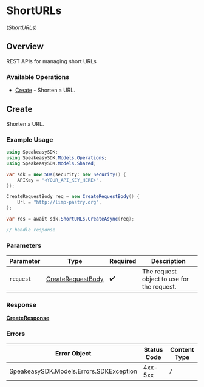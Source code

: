 # ShortURLs
(*ShortURLs*)

## Overview

REST APIs for managing short URLs

### Available Operations

* [Create](#create) - Shorten a URL.

## Create

Shorten a URL.

### Example Usage

```csharp
using SpeakeasySDK;
using SpeakeasySDK.Models.Operations;
using SpeakeasySDK.Models.Shared;

var sdk = new SDK(security: new Security() {
    APIKey = "<YOUR_API_KEY_HERE>",
});

CreateRequestBody req = new CreateRequestBody() {
    Url = "http://limp-pastry.org",
};

var res = await sdk.ShortURLs.CreateAsync(req);

// handle response
```

### Parameters

| Parameter                                                         | Type                                                              | Required                                                          | Description                                                       |
| ----------------------------------------------------------------- | ----------------------------------------------------------------- | ----------------------------------------------------------------- | ----------------------------------------------------------------- |
| `request`                                                         | [CreateRequestBody](../../Models/Operations/CreateRequestBody.md) | :heavy_check_mark:                                                | The request object to use for the request.                        |

### Response

**[CreateResponse](../../Models/Operations/CreateResponse.md)**

### Errors

| Error Object                            | Status Code                             | Content Type                            |
| --------------------------------------- | --------------------------------------- | --------------------------------------- |
| SpeakeasySDK.Models.Errors.SDKException | 4xx-5xx                                 | */*                                     |
